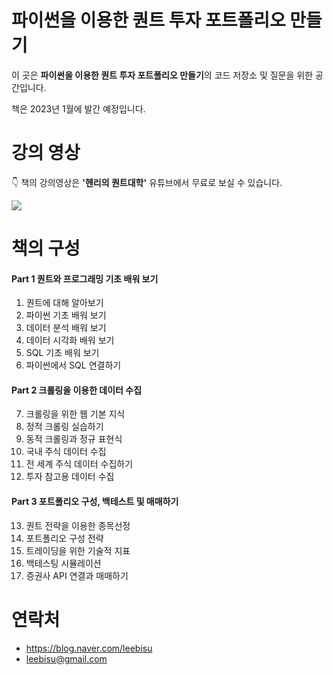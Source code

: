 # 파이썬을 이용한 퀀트 투자 포트폴리오 만들기
이 곳은 **파이썬을 이용한 퀀트 투자 포트폴리오 만들기**의 코드 저장소 및 질문을 위한 공간입니다.

책은 2023년 1월에 발간 예정입니다.

# 강의 영상
👇 책의 강의영상은 **'헨리의 퀀트대학'** 유튜브에서 무료로 보실 수 있습니다. 

[![](https://github.com/hyunyulhenry/quant_py/blob/main/image/search.png?raw=true)](https://www.youtube.com/channel/UCHfiWvw33aSBktAlWICfPKQ?sub_confirmation=1)

# 책의 구성
#### Part 1 퀀트와 프로그래밍 기초 배워 보기
1. 퀀트에 대해 알아보기
2.  파이썬 기초 배워 보기
3.  데이터 분석 배워 보기
4.  데이터 시각화 배워 보기
5. SQL 기초 배워 보기
6. 파이썬에서 SQL 연결하기

#### Part 2 크롤링을 이용한 데이터 수집
7. 크롤링을 위한 웹 기본 지식
8. 정적 크롤링 실습하기
9. 동적 크롤링과 정규 표현식
10. 국내 주식 데이터 수집
11. 전 세계 주식 데이터 수집하기
12. 투자 참고용 데이터 수집

#### Part 3 포트폴리오 구성, 백테스트 및 매매하기
13. 퀀트 전략을 이용한 종목선정
14. 포트폴리오 구성 전략
15. 트레이딩을 위한 기술적 지표
16. 백테스팅 시뮬레이션
17. 증권사 API 연결과 매매하기


# 연락처
- https://blog.naver.com/leebisu
- leebisu@gmail.com
